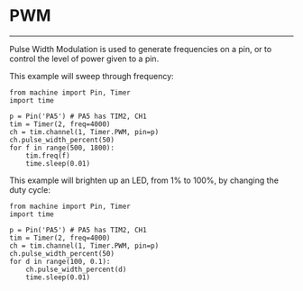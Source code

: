 # PWM

---

Pulse Width Modulation is used to generate frequencies on a pin, or to control the level of power given to a pin.

This example will sweep through frequency:

```
from machine import Pin, Timer
import time

p = Pin('PA5') # PA5 has TIM2, CH1
tim = Timer(2, freq=4000)
ch = tim.channel(1, Timer.PWM, pin=p)
ch.pulse_width_percent(50)
for f in range(500, 1800):
	tim.freq(f)
	time.sleep(0.01)
```

This example will brighten up an LED, from 1% to 100%, by changing the duty cycle:

```
from machine import Pin, Timer
import time

p = Pin('PA5') # PA5 has TIM2, CH1
tim = Timer(2, freq=4000)
ch = tim.channel(1, Timer.PWM, pin=p)
ch.pulse_width_percent(50)
for d in range(100, 0.1):
	ch.pulse_width_percent(d)
	time.sleep(0.01)
```
